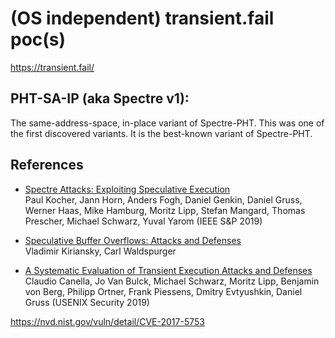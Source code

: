 # (OS independent) transient.fail poc(s)

https://transient.fail/

## PHT-SA-IP (aka Spectre v1):
The same-address-space, in-place variant of Spectre-PHT. This was one of the first discovered variants. It is the best-known variant of Spectre-PHT.

## References

- [Spectre Attacks: Exploiting Speculative Execution](https://spectreattack.com/spectre.pdf)<br/>
Paul Kocher, Jann Horn, Anders Fogh, Daniel Genkin, Daniel Gruss, Werner Haas, Mike Hamburg, Moritz Lipp, Stefan Mangard, Thomas Prescher, Michael Schwarz, Yuval Yarom (IEEE S&P 2019)

- [Speculative Buffer Overflows: Attacks and Defenses](https://arxiv.org/pdf/1807.03757.pdf)<br/>
Vladimir Kiriansky, Carl Waldspurger 

- [A Systematic Evaluation of Transient Execution Attacks and Defenses](https://arxiv.org/pdf/1811.05441.pdf)<br/>
Claudio Canella, Jo Van Bulck, Michael Schwarz, Moritz Lipp, Benjamin von Berg, Philipp Ortner, Frank Piessens, Dmitry Evtyushkin, Daniel Gruss (USENIX Security 2019)

https://nvd.nist.gov/vuln/detail/CVE-2017-5753

